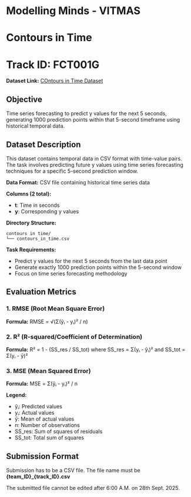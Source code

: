 # Modelling Minds - VITMAS
# Contours in Time
# Track ID: FCT001G
**Dataset Link:** [COntours in Time Dataset](https://www.kaggle.com/datasets/6628519eb7f84969bca05eb32587c677e3152a8fb59ebdd82cc87490daa865d2)
## Objective
Time series forecasting to predict y values for the next 5 seconds, generating 1000 prediction points within that 5-second timeframe using historical temporal data.

## Dataset Description
This dataset contains temporal data in CSV format with time-value pairs. The task involves predicting future y values using time series forecasting techniques for a specific 5-second prediction window.

**Data Format:** CSV file containing historical time series data

**Columns (2 total):**
- **t**: Time in seconds
- **y**: Corresponding y values

**Directory Structure:**
```
contours in time/
└── contours_in_time.csv
```

**Task Requirements:**
- Predict y values for the next 5 seconds from the last data point
- Generate exactly 1000 prediction points within the 5-second window
- Focus on time series forecasting methodology

## Evaluation Metrics

### 1. RMSE (Root Mean Square Error)
**Formula:** RMSE = √(Σ(ŷᵢ - yᵢ)² / n)
### 2. R² (R-squared/Coefficient of Determination)
**Formula:** R² = 1 - (SS_res / SS_tot)
where SS_res = Σ(yᵢ - ŷᵢ)² and SS_tot = Σ(yᵢ - ȳ)²
### 3. MSE (Mean Squared Error)  
**Formula:** MSE = Σ(ŷᵢ - yᵢ)² / n

**Legend:**
- ŷᵢ: Predicted values
- yᵢ: Actual values
- ȳ: Mean of actual values
- n: Number of observations
- SS_res: Sum of squares of residuals
- SS_tot: Total sum of squares

## Submission Format
Submission has to be a CSV file. The file name must be **{team_ID}_{track_ID}.csv** 

The submitted file cannot be edited after 6:00 A.M. on 28th Sept. 2025.
